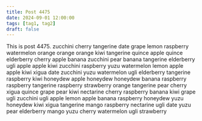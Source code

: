 ```yaml
---
title: Post 4475
date: 2024-09-01 12:00:00
tags: [tag1, tag2]
draft: false
---
```

This is post 4475.
zucchini
cherry
tangerine
date
grape
lemon
raspberry
watermelon
orange
orange
orange
kiwi
tangerine
quince
apple
quince
elderberry
cherry
apple
banana
zucchini
pear
banana
tangerine
elderberry
ugli
apple
apple
kiwi
zucchini
raspberry
yuzu
watermelon
lemon
apple
apple
kiwi
xigua
date
zucchini
yuzu
watermelon
ugli
elderberry
tangerine
raspberry
kiwi
honeydew
apple
honeydew
honeydew
banana
raspberry
raspberry
tangerine
raspberry
strawberry
orange
tangerine
pear
cherry
xigua
quince
grape
pear
kiwi
nectarine
cherry
raspberry
banana
kiwi
grape
ugli
zucchini
ugli
apple
lemon
apple
banana
raspberry
honeydew
yuzu
honeydew
kiwi
xigua
tangerine
mango
raspberry
nectarine
ugli
date
yuzu
pear
elderberry
mango
yuzu
cherry
watermelon
ugli
strawberry
